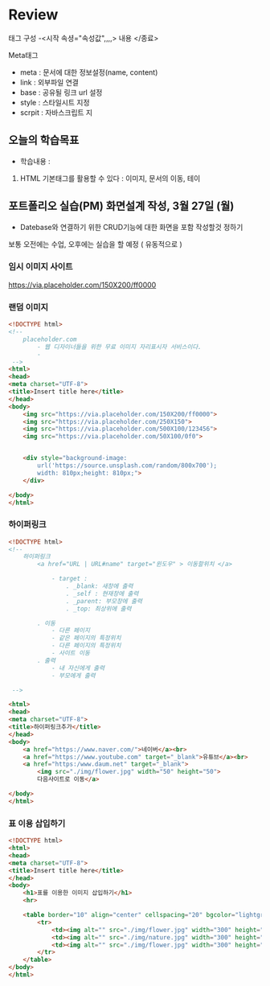 # Review
태그 구성
-<시작 속셩="속성값",,,,> 내용 </종료>

Meta태그
- meta : 문서에 대한 정보설정(name, content)
- link : 외부파일 연결
- base : 공유될 링크 url 설정
- style : 스타일시트 지정
- scrpit : 자바스크립트 지



## 오늘의 학습목표
- 학습내용 :
1) HTML 기본태그를 활용할 수 있다 : 이미지, 문서의 이동, 테이

## 포트폴리오 실습(PM) 화면설계 작성, 3월 27일 (월)
- Datebase와 연결하기 위한 CRUD기능에 대한 화면을 포함 작성할것 정하기

보통 오전에는 수업, 오후에는 실습을 할 예정 ( 유동적으로 )

### 임시 이미지 사이트
https://via.placeholder.com/150X200/ff0000

### 랜덤 이미지
```html
<!DOCTYPE html>
<!-- 
	placeholder.com
		- 웹 디자이너들을 위한 무료 이미지 자리표시자 서비스이다.
		-
 -->
<html>
<head>
<meta charset="UTF-8">
<title>Insert title here</title>
</head>
<body>
	<img src="https://via.placeholder.com/150X200/ff0000">
	<img src="https://via.placeholder.com/250X150">
	<img src="https://via.placeholder.com/500X100/123456">
	<img src="https://via.placeholder.com/50X100/0f0">


	<div style="background-image: 
		url('https://source.unsplash.com/random/800x700');
		width: 810px;height: 810px;">
	</div>

</body>
</html>
```

### 하이퍼링크
```html
<!DOCTYPE html>
<!-- 
	하이퍼링크
		<a href="URL | URL#name" target="윈도우" > 이동할위치 </a>

			- target :
				. _blank: 새창에 출력
				. _self : 현재창에 출력
				. _parent: 부모창에 출력
				. _top: 최상위에 출력

		. 이동
			- 다른 페이지
			- 같은 페이지의 특정위치
			- 다른 페이지의 특정위치
			- 사이트 이동
		. 출력
			- 내 자신에게 출력
			- 부모에게 출력

 -->

<html>
<head>
<meta charset="UTF-8">
<title>하이퍼링크추가</title>
</head>
<body>
	<a href="https://www.naver.com/">네이버</a><br>
	<a href="https://www.youtube.com" target="_blank">유튜브</a><br>
	<a href="https:/www.daum.net" target="_blank"> 
		<img src="./img/flower.jpg" width="50" height="50">
		다음사이트로 이동</a>

</body>
</html>
```


### 표 이용 삽입하기
```html
<!DOCTYPE html>
<html>
<head>
<meta charset="UTF-8">
<title>Insert title here</title>
</head>
<body>
	<h1>표를 이용한 이미지 삽입하기</h1>
	<hr>

	<table border="10" align="center" cellspacing="20" bgcolor="lightgray">
		<tr>
			<td><img alt="" src="./img/flower.jpg" width="300" height="300"></td>
			<td><img alt="" src="./img/nature.jpg" width="300" height="300"></td>
			<td><img alt="" src="./img/flower.jpg" width="300" height="300"></td>
		</tr>
	</table>
</body>
</html>
```




